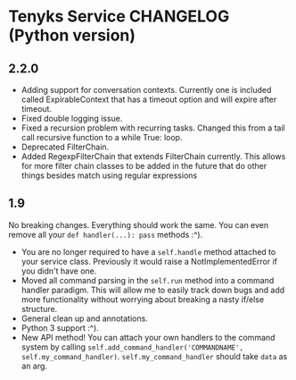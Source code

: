 # Tenyks Service CHANGELOG (Python version)

## 2.2.0

* Adding support for conversation contexts. Currently one is included called
  ExpirableContext that has a timeout option and will expire after timeout.
* Fixed double logging issue.
* Fixed a recursion problem with recurring tasks. Changed this from a tail call
  recursive function to a while True: loop.
* Deprecated FilterChain.
* Added RegexpFilterChain that extends FilterChain currently. This allows for
  more filter chain classes to be added in the future that do other things besides
  match using regular expressions

## 1.9

No breaking changes. Everything should work the same. You can even remove all
your `def handler(...): pass` methods :^).

* You are no longer required to have a `self.handle` method attached to your
  service class. Previously it would raise a NotImplementedError if you didn't
  have one.
* Moved all command parsing in the `self.run` method into a command handler
  paradigm. This will allow me to easily track down bugs and add more
  functionality without worrying about breaking a nasty if/else structure.
* General clean up and annotations.
* Python 3 support :^).
* New API method! You can attach your own handlers to the command system by
  calling `self.add_command_handler('COMMANDNAME', self.my_command_handler)`.
  `self.my_command_handler` should take `data` as an arg.
